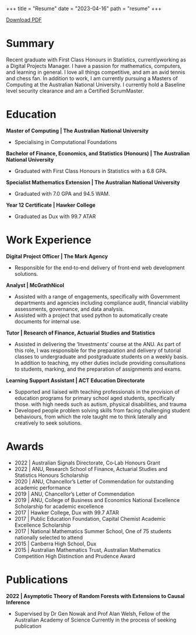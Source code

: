 +++
title = "Resume"
date = "2023-04-16"
path = "resume"
+++ 

<a id="raw-url" href="https://raw.githubusercontent.com/jackwrfuller/jackwrfuller.github.io/main/content/pdfs/resume.pdf">Download PDF</a>

# Summary
Recent graduate with First Class Honours in Statistics, currentlyworking as a Digital Projects Manager. I have a passion for mathematics, computers,
and learning in general. I love all things competitive, and am an avid tennis and chess fan. In addition to work, I am currently pursuing a Masters
of Computing at the Australian National University. I currently hold a Baseline level security clearance and am a Certified ScrumMaster.

# Education

**Master of Computing | The Australian National University**
- Specialising in Computational Foundations

**Bachelor of Finance, Economics, and Statistics (Honours) | The Australian National University**
- Graduated with First Class Honours in Statistics with a 6.8 GPA.

**Specialist Mathematics Extension | The Australian National University**
- Graduated with 7.0 GPA and 94.5 WAM.

**Year 12 Certificate | Hawker College**
- Graduated as Dux with 99.7 ATAR

# Work Experience

**Digital Project Officer | The Mark Agency**
- Responsible for the end‑to‑end delivery of front‑end web development solutions.

**Analyst | McGrathNicol**
- Assisted with a range of engagements, specifically with Government departments and agencies including compliance audit, financial viability
assessments, governance, and data analysis.
- Assisted with a project that used python to automatically create documents for internal use.

**Tutor | Research of Finance, Actuarial Studies and Statistics**
- Assisted in delivering the ‘Investments’ course at the ANU. As part of this role, I was responsible for the preparation and delivery of tutorial classes to undergraduate and postgraduate students on a weekly basis. In addition to teaching, my other duties include providing consultations
to students, marking, and the preparation of assignments and exams.

**Learning Support Assistant | ACT Education Directorate**
- Supported and liaised with teaching professionals in the provision of education programs for primary school aged students, specifically those.
with high needs such as autism, physical disabilities, and trauma
- Developed people problem solving skills from facing challenging student behaviours, from which the role taught me to think laterally and
creatively to seek solutions.

# Awards

- 2022 | Australian Signals Directorate, Co‑Lab Honours Grant
- 2022 | ANU, Research School of Finance, Actuarial Studies and Statistics Honours Scholarship
- 2020 | ANU, Chancellor’s Letter of Commendation for outstanding academic performance
- 2019 | ANU, Chancellor’s Letter of Commendation
- 2019 | ANU, College of Business and Economics National Excellence Scholarship for academic excellence
- 2017 | Hawker College, Dux with 99.7 ATAR
- 2017 | Public Education Foundation, Capital Chemist Academic Excellence Scholarship
- 2017 | National Mathematics Summer School, One of 75 students nationally selected to attend
- 2015 | Canberra High School, Dux
- 2015 | Australian Mathematics Trust, Australian Mathematics Competition High Distinction and Prudence Award

# Publications

**2022 | Asymptotic Theory of Random Forests with Extensions to Causal Inference**
- Supervised by Dr Gen Nowak and Prof Alan Welsh, Fellow of the Australian Academy of Science Currently in the process of seeking publication



